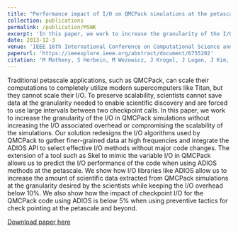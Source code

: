 ```yaml
---
title: "Performance impact of I/O on QMCPack simulations at the petascale and beyond"
collection: publications
permalink: /publication/MSWK
excerpt: 'In this paper, we work to increase the granularity of the I/O in QMCPack simulations without increasing the I/O associated overhead or compromising the scalability of the simulations.'
date: 2013-12-3
venue: 'IEEE 16th International Conference on Computational Science and Engineering'
paperurl: 'https://ieeexplore.ieee.org/abstract/document/6755202'
citation: 'M Matheny, S Herbein, M Wezowicz, J Krogel, J Logan, J Kim, S Klasky, M Taufer. Performance impact of I/O on QMCPack simulations at the petascale and beyond. In IEEE 16th International Conference on Computational Science and Engineering. 2013'
---
```


Traditional petascale applications, such as QMCPack, can scale their computations to completely utilize modern supercomputers like Titan, but they cannot scale their I/O. To preserve scalability, scientists cannot save data at the granularity needed to enable scientific discovery and are forced to use large intervals between two checkpoint calls. In this paper, we work to increase the granularity of the I/O in QMCPack simulations without increasing the I/O associated overhead or compromising the scalability of the simulations. Our solution redesigns the I/O algorithms used by QMCPack to gather finer-grained data at high frequencies and integrate the ADIOS API to select effective I/O methods without major code changes. The extension of a tool such as Skel to mimic the variable I/O in QMCPack allows us to predict the I/O performance of the code when using ADIOS methods at the petascale. We show how I/O libraries like ADIOS allow us to increase the amount of scientific data extracted from QMCPack simulations at the granularity desired by the scientists while keeping the I/O overhead below 10%. We also show how the impact of checkpoint I/O for the QMCPack code using ADIOS is below 5% when using preventive tactics for check pointing at the petascale and beyond.

[Download paper here](https://ieeexplore.ieee.org/abstract/document/6755202)
